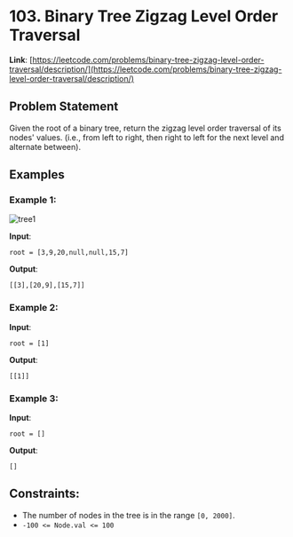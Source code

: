 # 103. Binary Tree Zigzag Level Order Traversal
**Link**: [https://leetcode.com/problems/binary-tree-zigzag-level-order-traversal/description/](https://leetcode.com/problems/binary-tree-zigzag-level-order-traversal/description/)

## Problem Statement
Given the root of a binary tree, return the zigzag level order traversal of its nodes' values. (i.e., from left to right, then right to left for the next level and alternate between).

## Examples
### Example 1:
![tree1](https://github.com/user-attachments/assets/12961ba9-1a3a-47f8-9aef-6cfefb2a58fe)

**Input**:
```
root = [3,9,20,null,null,15,7]
```
**Output**:
```
[[3],[20,9],[15,7]]
```

### Example 2:
**Input**:
```
root = [1]
```
**Output**:
```
[[1]]
```

### Example 3:
**Input**:
```
root = []
```
**Output**:
```
[]
```

## Constraints:
- The number of nodes in the tree is in the range `[0, 2000]`.
- `-100 <= Node.val <= 100`
